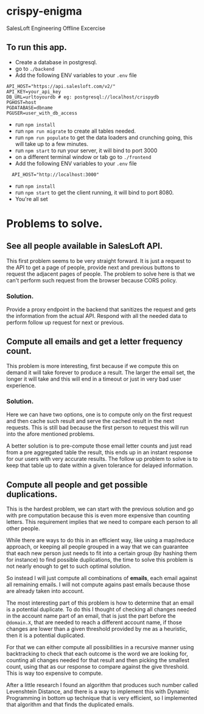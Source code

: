 # crispy-enigma
SalesLoft Engineering Offline Excercise

## To run this app.
* Create a database in postgresql.
* go to `./backend`
* Add the following ENV variables to your `.env` file
```
API_HOST="https://api.salesloft.com/v2/"
API_KEY=your_api_key
DB_URL=urltoyourdb # eg: postgresql://localhost/crispydb
PGHOST=host
PGDATABASE=dbname
PGUSER=user_with_db_access
```
* run `npm install`
* run `npm run migrate` to create all tables needed.
* run `npm run populate` to get the data loaders and crunching going, this will take up to a few minutes.
* run `npm start` to run your server, it will bind to port 3000
* on a different terminal window or tab go to `./frontend`
* Add the following ENV variables to your `.env` file
```
  API_HOST="http://localhost:3000"
```
* run `npm install`
* run `npm start` to get the client running, it will bind to port 8080.
* You're all set

# Problems to solve.

## See all people available in SalesLoft API.

This first problem seems to be very straight forward. It is just a request to the API to get a page
of people, provide next and previous buttons to request the adjacent pages of people.
The problem to solve here is that we can't perform such request from the browser because CORS policy.

### Solution.

Provide a proxy endpoint in the backend that sanitizes the request and gets the information from the actual API.
Respond with all the needed data to perform follow up request for next or previous.

## Compute all emails and get a letter frequency count.

This problem is more interesting, first because if we compute this on demand it will take forever to produce a result.
The larger the email set, the longer it will take and this will end in a timeout or just in very bad user experience.

### Solution.

Here we can have two options, one is to compute only on the first request and then cache such result and serve the cached
result in the next requests. This is still bad because the first person to request this will run into the afore mentioned
problems.

A better solution is to pre-compute those email letter counts and just read from a pre aggregated table the result, this ends up
in an instant response for our users with very accurate results.
The follow up problem to solve is to keep that table up to date within a given tolerance for delayed information.

## Compute all people and get possible duplications.

This is the hardest problem, we can start with the previous solution and go with pre computation because this is even more expensive than counting letters. This requirement implies that we need to compare each person to all other people.

While there are ways to do this in an efficient way, like using a map/reduce approach, or keeping all people grouped in a way that
we can guarantee that each new person just needs to fit into a certain group (by hashing them for instance) to find possible duplications, the time to solve this problem is not nearly enough to get to such optimal solution.

So instead I will just compute all combinations of **emails**, each email against all remaining emails. I will not compute agains past emails because those are already taken into account.

The most interesting part of this problem is how to determine that an email is a potential duplicate. To do this I thought of checking all changes needed in the account name part of an email, that is just the part before the `@domain.X`, that are needed to reach a different account name, if those changes are lower than a given threshold provided by me as a heuristic, then it is a potential duplicated.

For that we can either compute all possibilities in a recursive manner using backtracking to check that each outcome is the word we are looking for, counting all changes needed for that result and then picking the smallest count, using that as our response to compare against the give threshold. This is way too expensive to compute.

After a little research I found an algorithm that produces such number called Levenshtein Distance, and there is a way to implement this with Dynamic Programming in bottom up technique that is very efficient, so I implemented that algorithm and that
finds the duplicated emails.
